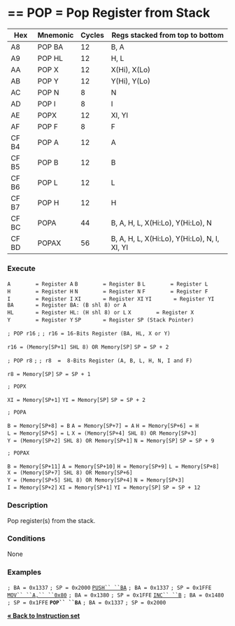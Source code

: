 \== POP = Pop Register from Stack
==

| Hex   | Mnemonic | Cycles | Regs stacked from top to bottom              |
| ----- | -------- | ------ | -------------------------------------------- |
| A8    | POP BA   | 12     | B, A                                         |
| A9    | POP HL   | 12     | H, L                                         |
| AA    | POP X    | 12     | X(Hi), X(Lo)                                 |
| AB    | POP Y    | 12     | Y(Hi), Y(Lo)                                 |
| AC    | POP N    | 8      | N                                            |
| AD    | POP I    | 8      | I                                            |
| AE    | POPX     | 12     | XI, YI                                       |
| AF    | POP F    | 8      | F                                            |
| CF B4 | POP A    | 12     | A                                            |
| CF B5 | POP B    | 12     | B                                            |
| CF B6 | POP L    | 12     | L                                            |
| CF B7 | POP H    | 12     | H                                            |
| CF BC | POPA     | 44     | B, A, H, L, X(Hi:Lo), Y(Hi:Lo), N            |
| CF BD | POPAX    | 56     | B, A, H, L, X(Hi:Lo), Y(Hi:Lo), N, I, XI, YI |

### Execute

`A        = Register A`
`B        = Register B`
`L        = Register L`
`H        = Register H`
`N        = Register N`
`F        = Register F`
`I        = Register I`
`XI       = Register XI`
`YI       = Register YI`
`BA       = Register BA: (B shl 8) or A`
`HL       = Register HL: (H shl 8) or L`
`X        = Register X`
`Y        = Register Y`
`SP       = Register SP (Stack Pointer)`

`; POP r16`
`;`
`; r16 = 16-Bits Register (BA, HL, X or Y)`

`r16 = (Memory[SP+1] SHL 8) OR Memory[SP]`
`SP = SP + 2`

`; POP r8`
`;`
`; r8  =  8-Bits Register (A, B, L, H, N, I and F)`

`r8 = Memory[SP]`
`SP = SP + 1`

`; POPX`

`XI = Memory[SP+1]`
`YI = Memory[SP]`
`SP = SP + 2`

`; POPA`

`B = Memory[SP+8] = B`
`A = Memory[SP+7] = A`
`H = Memory[SP+6] = H`
`L = Memory[SP+5] = L`
`X = (Memory[SP+4] SHL 8) OR Memory[SP+3]`
`Y = (Memory[SP+2] SHL 8) OR Memory[SP+1]`
`N = Memory[SP]`
`SP = SP + 9`

`; POPAX`

`B = Memory[SP+11]`
`A = Memory[SP+10]`
`H = Memory[SP+9]`
`L = Memory[SP+8]`
`X = (Memory[SP+7] SHL 8) OR Memory[SP+6]`
`Y = (Memory[SP+5] SHL 8) OR Memory[SP+4]`
`N = Memory[SP+3]`
`I = Memory[SP+2]`
`XI = Memory[SP+1]`
`YI = Memory[SP]`
`SP = SP + 12`

### Description

Pop register(s) from the stack.

### Conditions

None

### Examples

`; BA = 0x1337`
`; SP = 0x2000`
[`PUSH`` ``BA`](PM_Opc_PUSH.md "wikilink")
`; BA = 0x1337`
`; SP = 0x1FFE`
[`MOV`` ``A,`` ``0x80`](PM_Opc_MOV8.md "wikilink")
`; BA = 0x1380`
`; SP = 0x1FFE`
[`INC`` ``B`](PM_Opc_INC.md "wikilink")
`; BA = 0x1480`
`; SP = 0x1FFE`
**`POP`` ``BA`**
`; BA = 0x1337`
`; SP = 0x2000`

[**« Back to Instruction set**](PM_InstructionList.md "wikilink")